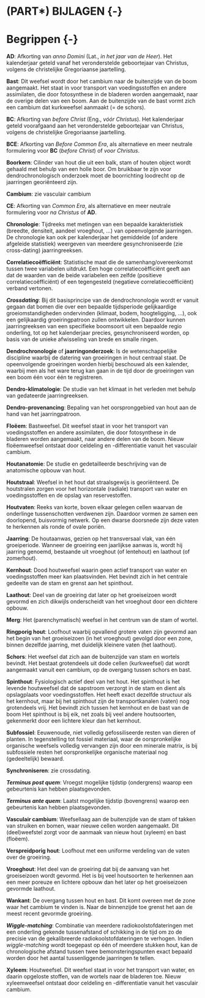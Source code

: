 # (PART\*) BIJLAGEN {-}

# **Begrippen** {-}


**AD**: Afkorting van _anno Domini_ (Lat., *in het jaar van de Heer*). Het kalenderjaar geteld vanaf het veronderstelde geboortejaar van Christus, volgens de christelijke Gregoriaanse jaartelling.

**Bast**: Dit weefsel wordt door het cambium naar de buitenzijde van de boom aangemaakt. Het staat in voor transport van voedingsstoffen en andere assimilaten, die door fotosynthese in de bladeren worden aangemaakt, naar de overige delen van een boom. Aan de buitenzijde van de bast vormt zich een cambium dat kurkweefsel aanmaakt (= de schors).

**BC**: Afkorting van _before Christ_ (Eng., *vóór Christus*). Het kalenderjaar geteld voorafgaand aan het veronderstelde geboortejaar van Christus, volgens de christelijke Gregoriaanse jaartelling. 

**BCE**: Afkorting van _Before Common Era_, als alternatieve en meer neutrale formulering voor **BC** (*before Christ*) of *voor Christus*.

**Boorkern**: Cilinder van hout die uit een balk, stam of houten object wordt gehaald met behulp van een holle boor. Om bruikbaar te zijn voor dendrochronologisch onderzoek moet de boorrichting loodrecht op de jaarringen georiënteerd zijn.

**Cambium**: zie vasculair cambium

**CE**: Afkorting van _Common Era_, als alternatieve en meer neutrale formulering voor *na Christus* of **AD**.

**Chronologie**: Tijdreeks met metingen van een bepaalde karakteristiek (breedte, densiteit, aandeel vroeghout, …) van opeenvolgende jaarringen. De chronologie kan ook per kalenderjaar het gemiddelde (of andere afgeleide statistiek) weergeven van meerdere gesynchroniseerde (zie cross-dating) jaarringreeksen.

**Correlatiecoëfficiënt**: Statistische maat die de samenhang/overeenkomst tussen twee variabelen uitdrukt. Een hoge correlatiecoëfficiënt geeft aan dat de waarden van de beide variabelen een zelfde (positieve correlatiecoëfficiënt) of een tegengesteld (negatieve correlatiecoëfficiënt) verband vertonen.

***Crossdating***: Bij dit basisprincipe van de dendrochronologie wordt er vanuit gegaan dat bomen die over een bepaalde tijdsperiode gelijkaardige groeiomstandigheden ondervinden (klimaat, bodem, hoogteligging, …), ook een gelijkaardig groeiringpatroon zullen ontwikkelen. Daardoor kunnen jaarringreeksen van een specifieke boomsoort uit een bepaalde regio onderling, tot op het kalenderjaar precies, gesynchroniseerd worden, op basis van de unieke afwisseling van brede en smalle ringen.

**Dendrochronologie** of **jaarringonderzoek**: Is de wetenschappelijke discipline waarbij de datering van groeiringen in hout centraal staat. De opeenvolgende groeiringen worden hierbij beschouwd als een kalender, waarbij men als het ware terug kan gaan in de tijd door de groeiringen van een boom één voor één te registreren.

**Dendro-klimatologie**: De studie van het klimaat in het verleden met behulp van gedateerde jaarringreeksen.

**Dendro-provenancing**: Bepaling van het oorspronggebied van hout aan de hand van het jaarringpatroon. 

**Floëem**: Bastweefsel. Dit weefsel staat in voor het transport van voedingsstoffen en andere assimilaten, die door fotosynthese in de bladeren worden aangemaakt, naar andere delen van de boom. Nieuw floëemweefsel ontstaat door celdeling en -differentiatie vanuit het vasculair cambium.

**Houtanatomie**: De studie en gedetailleerde beschrijving van de anatomische opbouw van hout.

**Houtstraal**: Weefsel in het hout dat straalsgewijs is georiënteerd. De houtstralen zorgen voor het horizontale (radiale) transport van water en voedingsstoffen en de opslag van reservestoffen.

**Houtvaten**: Reeks van korte, boven elkaar gelegen cellen waarvan de onderlinge tussenschotten verdwenen zijn. Daardoor vormen ze samen een doorlopend, buisvormig netwerk. Op een dwarse doorsnede zijn deze vaten te herkennen als ronde of ovale poriën.

**Jaarring**: De houtaanwas, gezien op het transversaal vlak, van één groeiperiode. Wanneer de groeiring een jaarlijkse aanwas is, wordt hij jaarring genoemd, bestaande uit vroeghout (of lentehout) en laathout (of zomerhout).

**Kernhout**: Dood houtweefsel waarin geen actief transport van water en voedingsstoffen meer kan plaatsvinden. Het bevindt zich in het centrale gedeelte van de stam en grenst aan het spinthout.

**Laathout**: Deel van de groeiring dat later op het groeiseizoen wordt gevormd en zich dikwijls onderscheidt van het vroeghout door een dichtere opbouw.

**Merg**: Het (parenchymatisch) weefsel in het centrum van de stam of wortel.

**Ringporig hout**: Loofhout waarbij opvallend grotere vaten zijn gevormd aan het begin van het groeiseizoen (in het vroeghout) gevolgd door een zone, binnen dezelfde jaarring, met duidelijk kleinere vaten (het laathout).

**Schors**: Het weefsel dat zich aan de buitenzijde van stam en wortels bevindt. Het bestaat grotendeels uit dode cellen (kurkweefsel) dat wordt aangemaakt vanuit een cambium, op de overgang tussen schors en bast.

**Spinthout**: Fysiologisch actief deel van het hout. Het spinthout is het levende houtweefsel dat de sapstroom verzorgt in de stam en dient als opslagplaats voor voedingsstoffen. Het heeft exact dezelfde structuur als het kernhout, maar bij het spinthout zijn de transportkanalen (vaten) nog grotendeels vrij. Het bevindt zich tussen het kernhout en de bast van de boom Het spinthout is bij eik, net zoals bij veel andere houtsoorten, gekenmerkt door een lichtere kleur dan het kernhout.

**Subfossiel**: Eeuwenoude, niet volledig gefossiliseerde resten van dieren of planten. In tegenstelling tot fossiel materiaal, waar de oorspronkelijke organische weefsels volledig vervangen zijn door een minerale matrix, is bij subfossiele resten het oorspronkelijke organische materiaal nog (gedeeltelijk) bewaard.

**Synchroniseren**: zie crossdating.

***Terminus post quem***: Vroegst mogelijke tijdstip (ondergrens) waarop een gebeurtenis kan hebben plaatsgevonden.

***Terminus ante quem***: Laatst mogelijke tijdstip (bovengrens) waarop een gebeurtenis kan hebben plaatsgevonden.

**Vasculair cambium**: Weefsellaag aan de buitenzijde van de stam of takken van struiken en bomen, waar nieuwe cellen worden aangemaakt. Dit (deel)weefstel zorgt voor de aanmaak van nieuw hout (xyleem) en bast (floëem).

**Verspreidporig hout**: Loofhout met een uniforme verdeling van de vaten over de groeiring.

**Vroeghout**: Het deel van de groeiring dat bij de aanvang van het groeiseizoen wordt gevormd. Het is bij veel houtsoorten te herkennen aan een meer poreuze en lichtere opbouw dan het later op het groeiseizoen gevormde laathout.

**Wankant**: De overgang tussen hout en bast. Dit komt overeen met de zone waar het cambium te vinden is. Naar de binnenzijde toe grenst het aan de meest recent gevormde groeiring.

***Wiggle-matching***: Combinatie van meerdere radiokoolstofdateringen met een onderling gekende tussenafstand of schikking in de tijd om zo de precisie van de gekalibreerde radiokoolstofdateringen te verhogen. Indien _wiggle-matching_ wordt toegepast op één of meerdere stukken hout, kan de chronologische afstand tussen twee bemonsteringspunten exact bepaald worden door het aantal tussenliggende jaarringen te tellen.

**Xyleem**: Houtweefsel. Dit weefsel staat in voor het transport van water, en daarin opgeloste stoffen, van de wortels naar de bladeren toe. Nieuw xyleemweefsel ontstaat door celdeling en -differentiatie vanuit het vasculair cambium.
